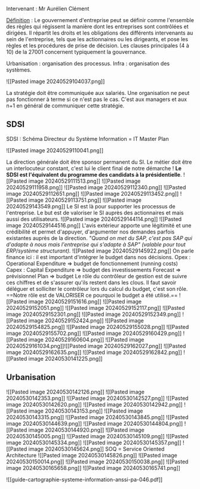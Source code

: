 Intervenant : Mr Aurélien Clément

[Définition](https://www.economie.gouv.fr/facileco/gouvernement-ou-gouvernance-dentreprise) : Le gouvernement d'entreprise peut se définir comme l'ensemble des règles qui régissent la manière dont les entreprises sont contrôlées et dirigées. Il répartit les droits et les obligations des différents intervenants au sein de l'entreprise, tels que les actionnaires ou les dirigeants, et pose les règles et les procédures de prise de décision.
Les clauses principales (4 à 10) de la 27001 concernent typiquement la gouvernance.

Urbanisation : organisation des processus.
Infra : organisation des systèmes.

![[Pasted image 20240529104037.png]]

La stratégie doit être communiquée aux salariés. Une organisation ne peut pas fonctionner à terme si ce n'est pas le cas. C'est aux managers et aux n+1 en général de communiquer cette stratégie.

## SDSI
SDSI : Schéma Directeur du Système Information = IT Master Plan

![[Pasted image 20240529110041.png]]

La direction générale doit être sponsor permanent du SI. Le métier doit être un interlocuteur constant, c'est lui le client final de notre démarche ! **Le SDSI est l'équivalent du programme des candidats à la présidentielle**.
![[Pasted image 20240529111513.png]]
![[Pasted image 20240529111958.png]]
![[Pasted image 20240529112340.png]]
![[Pasted image 20240529112651.png]]
![[Pasted image 20240529113452.png]]
![[Pasted image 20240529113751.png]]
![[Pasted image 20240529143549.png]]
Le SI est là pour supporter les processus de l'entreprise. Le but est de valoriser le SI auprès des actionnaires et mais aussi des utilisateurs.
![[Pasted image 20240529144114.png]]
![[Pasted image 20240529144516.png]]
L'avis extérieur apporte une légitimité et une crédibilité et permet d'appuyer, d'argumenter nos demandes parfois existantes auprès de la direction.
*"Quand on met du SAP, c'est pas SAP qui d'adapte à nous mais l'entreprise qui s'adapte à SAP" (valable pour tout ERP/système structurant).*
![[Pasted image 20240529145922.png]]
On parle finance ici : il est important d'intégrer le budget dans nos décisions.
Opex : Operational Expenditure => budget de fonctionnement (running costs)
Capex : Capital Expenditure => budget des investissements
Forecast => prévisionnel
Plan => budget
Le rôle du contrôleur de gestion est de suivre ces chiffres et de s'assurer qu'ils restent dans les clous. Il faut savoir déléguer et solliciter le contrôleur lors du calcul du budget, c'est son rôle.
==Notre rôle est de VALORISER ce pourquoi le budget a été utilisé.==
![[Pasted image 20240529151616.png]]
![[Pasted image 20240529152051.png]]
![[Pasted image 20240529152117.png]]
![[Pasted image 20240529152301.png]]
![[Pasted image 20240529152349.png]]
![[Pasted image 20240529152424.png]]
![[Pasted image 20240529154825.png]]
![[Pasted image 20240529155028.png]]
![[Pasted image 20240529155702.png]]
![[Pasted image 20240529160429.png]]
![[Pasted image 20240529160604.png]]
![[Pasted image 20240529161034.png]]![[Pasted image 20240529162027.png]]
![[Pasted image 20240529162635.png]]
![[Pasted image 20240529162842.png]]
![[Pasted image 20240530141225.png]]

## Urbanisation

![[Pasted image 20240530142126.png]]
![[Pasted image 20240530142353.png]]
![[Pasted image 20240530142527.png]]
![[Pasted image 20240530142620.png]]
![[Pasted image 20240530142942.png]]
![[Pasted image 20240530143153.png]]
![[Pasted image 20240530143315.png]]
![[Pasted image 20240530143845.png]]
![[Pasted image 20240530144639.png]]
![[Pasted image 20240530144804.png]]
![[Pasted image 20240530144920.png]]
![[Pasted image 20240530145005.png]]
![[Pasted image 20240530145109.png]]
![[Pasted image 20240530145334.png]]
![[Pasted image 20240530145357.png]]
![[Pasted image 20240530145624.png]]
SOQ = Service Oriented Architecture
![[Pasted image 20240530145826.png]]
![[Pasted image 20240530150014.png]]
![[Pasted image 20240530150038.png]]
![[Pasted image 20240530165658.png]]
![[Pasted image 20240530165741.png]]

![[guide-cartographie-systeme-information-anssi-pa-046.pdf]]

